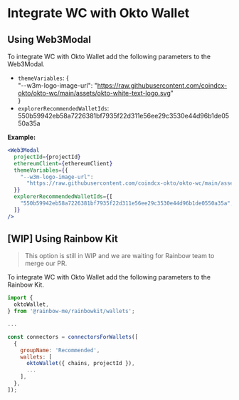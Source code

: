 # Integrate WC with Okto Wallet

## Using Web3Modal

To integrate WC with Okto Wallet add the following parameters to the Web3Modal.

- `themeVariables`: {  
  "--w3m-logo-image-url": "https://raw.githubusercontent.com/coindcx-okto/okto-wc/main/assets/okto-white-text-logo.svg"  
  }
- `explorerRecommendedWalletIds`: 550b59942eb58a7226381bf7935f22d311e56ee29c3530e44d96b1de0550a35a

**Example:**

```jsx
<Web3Modal
  projectId={projectId}
  ethereumClient={ethereumClient}
  themeVariables={{
    "--w3m-logo-image-url":
      "https://raw.githubusercontent.com/coindcx-okto/okto-wc/main/assets/okto-white-text-logo.svg",
  }}
  explorerRecommendedWalletIds={[
    "550b59942eb58a7226381bf7935f22d311e56ee29c3530e44d96b1de0550a35a",
  ]}
/>
```

## [WIP] Using Rainbow Kit

> This option is still in WIP and we are waiting for Rainbow team to merge our PR.

To integrate WC with Okto Wallet add the following parameters to the Rainbow Kit.

```jsx
import {
  oktoWallet,
} from '@rainbow-me/rainbowkit/wallets';

...

const connectors = connectorsForWallets([
  {
    groupName: 'Recommended',
    wallets: [
      oktoWallet({ chains, projectId }),
      ...
    ],
  },
]);

```
